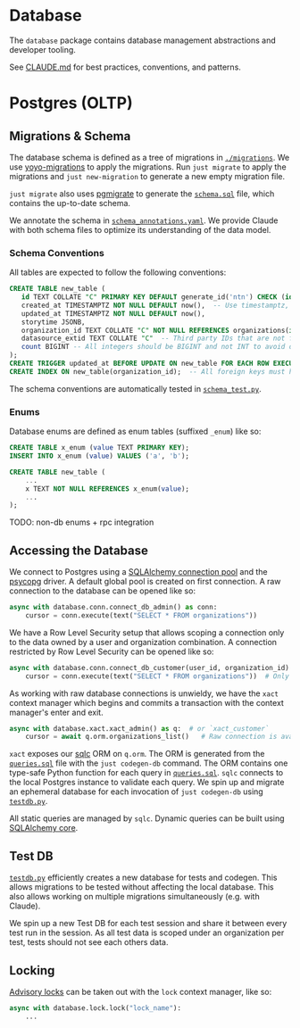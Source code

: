 # Database

The `database` package contains database management abstractions and developer tooling.

See [CLAUDE.md](./CLAUDE.md) for best practices, conventions, and patterns.

# Postgres (OLTP)

## Migrations & Schema

The database schema is defined as a tree of migrations in [`./migrations`](./migrations). We use [yoyo-migrations](https://sr.ht/~olly/yoyo/) to apply the migrations. Run `just migrate` to apply the migrations and `just new-migration` to generate a new empty migration file.

`just migrate` also uses [pgmigrate](https://github.com/peterldowns/pgmigrate) to generate the [`schema.sql`](./schema.sql) file, which contains the up-to-date schema.

We annotate the schema in [`schema_annotations.yaml`](./schema_annotations.yaml). We provide Claude with both schema files to optimize its understanding of the data model.

### Schema Conventions

All tables are expected to follow the following conventions:

```sql
CREATE TABLE new_table (
   id TEXT COLLATE "C" PRIMARY KEY DEFAULT generate_id('ntn') CHECK (id LIKE 'ntn_%'),  -- Collate C text primary keys generated from the `generate_id` function.
   created_at TIMESTAMPTZ NOT NULL DEFAULT now(),  -- Use timestamptz, not timestamp. Always have created_at, updated_at, and storytime.
   updated_at TIMESTAMPTZ NOT NULL DEFAULT now(),
   storytime JSONB,
   organization_id TEXT COLLATE "C" NOT NULL REFERENCES organizations(id) ON DELETE CASCADE,  -- Scope data to organizations.
   datasource_extid TEXT COLLATE "C"  -- Third party IDs that are not foreign key should be named `*_extid` instead of `_id`.
   count BIGINT -- All integers should be BIGINT and not INT to avoid overflows.
);
CREATE TRIGGER updated_at BEFORE UPDATE ON new_table FOR EACH ROW EXECUTE PROCEDURE updated_at();  -- Update updated_at via trigger.
CREATE INDEX ON new_table(organization_id);  -- All foreign keys must have an index.
```

The schema conventions are automatically tested in [`schema_test.py`](./schema_test.py).

### Enums

Database enums are defined as enum tables (suffixed `_enum`) like so:

```sql
CREATE TABLE x_enum (value TEXT PRIMARY KEY);
INSERT INTO x_enum (value) VALUES ('a', 'b');

CREATE TABLE new_table (
    ...
    x TEXT NOT NULL REFERENCES x_enum(value);
    ...
);
```

TODO: non-db enums + rpc integration

## Accessing the Database

We connect to Postgres using a [SQLAlchemy connection pool](./conn.py) and the [psycopg](https://github.com/psycopg/psycopg) driver. A default global pool is created on first connection. A raw connection to the database can be opened like so:

```python
async with database.conn.connect_db_admin() as conn:
    cursor = conn.execute(text("SELECT * FROM organizations"))
```

We have a Row Level Security setup that allows scoping a connection only to the data owned by a user and organization combination. A connection restricted by Row Level Security can be opened like so:

```python
async with database.conn.connect_db_customer(user_id, organization_id) as conn:
    cursor = conn.execute(text("SELECT * FROM organizations"))  # Only returns the active organization.
```

As working with raw database connections is unwieldy, we have the `xact` context manager which begins and commits a transaction with the context manager's enter and exit.

```python
async with database.xact.xact_admin() as q:  # or `xact_customer`
    cursor = await q.orm.organizations_list()   # Raw connection is available on `q.conn`, but use is discouraged.
```

`xact` exposes our [sqlc](https://sqlc.dev/) ORM on `q.orm`. The ORM is generated from the [`queries.sql`](./queries.sql) file with the `just codegen-db` command. The ORM contains one type-safe Python function for each query in [`queries.sql`](./queries.sql). `sqlc` connects to the local Postgres instance to validate each query. We spin up and migrate an ephemeral database for each invocation of `just codegen-db` using [`testdb.py`](./testdb.py).

All static queries are managed by `sqlc`. Dynamic queries can be built using [SQLAlchemy core](https://docs.sqlalchemy.org/en/20/core/).

## Test DB

[`testdb.py`](./testdb.py) efficiently creates a new database for tests and codegen. This allows migrations to be tested without affecting the local database. This also allows working on multiple migrations simultaneously (e.g. with Claude).

We spin up a new Test DB for each test session and share it between every test run in the session. As all test data is scoped under an organization per test, tests should not see each others data.

## Locking

[Advisory locks](https://www.postgresql.org/docs/current/explicit-locking.html#ADVISORY-LOCKS) can be taken out with the `lock` context manager, like so:

```python
async with database.lock.lock("lock_name"):
    ...
```
